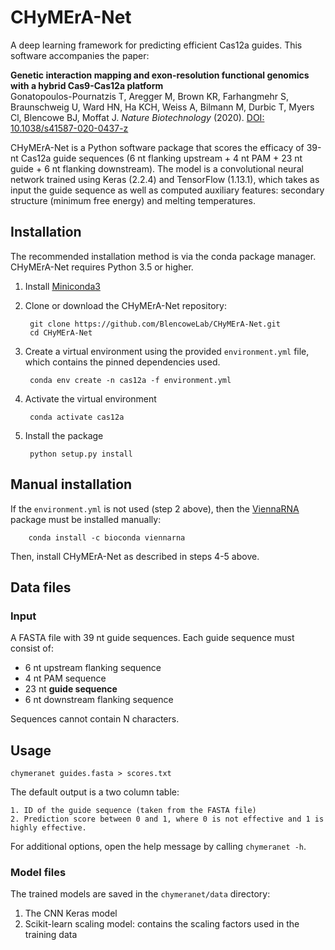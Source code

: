 # CHyMErA-Net

A deep learning framework for predicting efficient Cas12a guides. This software accompanies the paper:

**Genetic interaction mapping and exon-resolution functional genomics with a hybrid Cas9-Cas12a platform**<br/>
Gonatopoulos-Pournatzis T, Aregger M, Brown KR, Farhangmehr S, Braunschweig U,
Ward HN, Ha KCH, Weiss A, Bilmann M, Durbic T, Myers Cl, Blencowe BJ, Moffat J.
_Nature Biotechnology_ (2020).
[DOI: 10.1038/s41587-020-0437-z](https://www.nature.com/articles/s41587-020-0437-z)

CHyMErA-Net is a Python software package that scores the efficacy of 39-nt Cas12a guide sequences (6 nt flanking upstream + 4 nt PAM + 23 nt guide + 6 nt flanking downstream).  The model is a convolutional neural network trained using Keras (2.2.4) and TensorFlow (1.13.1), which takes as input the guide sequence as well as computed auxiliary features: secondary structure (minimum free energy) and melting temperatures.

## Installation

The recommended installation method is via the conda package manager.  CHyMErA-Net requires Python 3.5 or higher.

1. Install [Miniconda3](https://docs.conda.io/en/latest/miniconda.html)

2. Clone or download the CHyMErA-Net repository:

        git clone https://github.com/BlencoweLab/CHyMErA-Net.git
        cd CHyMErA-Net

3. Create a virtual environment using the provided `environment.yml` file, which contains the pinned dependencies used.

        conda env create -n cas12a -f environment.yml

4. Activate the virtual environment

        conda activate cas12a

5. Install the package

        python setup.py install


## Manual installation

If the `environment.yml` is not used (step 2 above), then the
[ViennaRNA](https://www.tbi.univie.ac.at/RNA/) package must be installed
manually:

        conda install -c bioconda viennarna

Then, install CHyMErA-Net as described in steps 4-5 above.


## Data files

### Input

A FASTA file with 39 nt guide sequences. Each guide sequence must consist of:

 - 6 nt upstream flanking sequence
 - 4 nt PAM sequence
 - 23 nt **guide sequence**
 - 6 nt downstream flanking sequence

Sequences cannot contain N characters.

## Usage

    chymeranet guides.fasta > scores.txt

The default output is a two column table:

    1. ID of the guide sequence (taken from the FASTA file)
    2. Prediction score between 0 and 1, where 0 is not effective and 1 is highly effective.

For additional options, open the help message by calling `chymeranet -h`.

### Model files

The trained models are saved in the `chymeranet/data` directory:

1. The CNN Keras model
2. Scikit-learn scaling model: contains the scaling factors used in the
       training data

